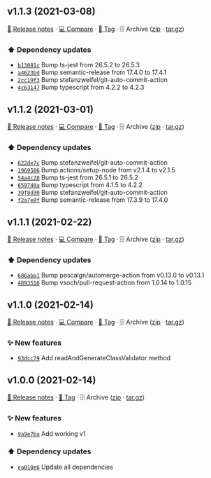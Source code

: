 ## v1.1.3 (2021-03-08)

[📝 Release notes](https://github.com/koj-co/prisma-class-validator/releases/tag/v1.1.3) · [💻 Compare](https://github.com/koj-co/prisma-class-validator/compare/v1.1.2...v1.1.3) · [🔖 Tag](https://github.com/koj-co/prisma-class-validator/tree/v1.1.3) · 🗄️ Archive ([zip](https://github.com/koj-co/prisma-class-validator/archive/v1.1.3.zip) · [tar.gz](https://github.com/koj-co/prisma-class-validator/archive/v1.1.3.tar.gz))

### ⬆️ Dependency updates

- [`b13081c`](https://github.com/koj-co/prisma-class-validator/commit/b13081c)  Bump ts-jest from 26.5.2 to 26.5.3
- [`a4623bd`](https://github.com/koj-co/prisma-class-validator/commit/a4623bd)  Bump semantic-release from 17.4.0 to 17.4.1
- [`2cc19f3`](https://github.com/koj-co/prisma-class-validator/commit/2cc19f3)  Bump stefanzweifel/git-auto-commit-action
- [`4c63147`](https://github.com/koj-co/prisma-class-validator/commit/4c63147)  Bump typescript from 4.2.2 to 4.2.3

## v1.1.2 (2021-03-01)

[📝 Release notes](https://github.com/koj-co/prisma-class-validator/releases/tag/v1.1.2) · [💻 Compare](https://github.com/koj-co/prisma-class-validator/compare/v1.1.1...v1.1.2) · [🔖 Tag](https://github.com/koj-co/prisma-class-validator/tree/v1.1.2) · 🗄️ Archive ([zip](https://github.com/koj-co/prisma-class-validator/archive/v1.1.2.zip) · [tar.gz](https://github.com/koj-co/prisma-class-validator/archive/v1.1.2.tar.gz))

### ⬆️ Dependency updates

- [`622de7c`](https://github.com/koj-co/prisma-class-validator/commit/622de7c)  Bump stefanzweifel/git-auto-commit-action
- [`1969506`](https://github.com/koj-co/prisma-class-validator/commit/1969506)  Bump actions/setup-node from v2.1.4 to v2.1.5
- [`54a4c28`](https://github.com/koj-co/prisma-class-validator/commit/54a4c28)  Bump ts-jest from 26.5.1 to 26.5.2
- [`659740a`](https://github.com/koj-co/prisma-class-validator/commit/659740a)  Bump typescript from 4.1.5 to 4.2.2
- [`39f8d30`](https://github.com/koj-co/prisma-class-validator/commit/39f8d30)  Bump stefanzweifel/git-auto-commit-action
- [`f2a7e8f`](https://github.com/koj-co/prisma-class-validator/commit/f2a7e8f)  Bump semantic-release from 17.3.9 to 17.4.0

## v1.1.1 (2021-02-22)

[📝 Release notes](https://github.com/koj-co/prisma-class-validator/releases/tag/v1.1.1) · [💻 Compare](https://github.com/koj-co/prisma-class-validator/compare/v1.1.0...v1.1.1) · [🔖 Tag](https://github.com/koj-co/prisma-class-validator/tree/v1.1.1) · 🗄️ Archive ([zip](https://github.com/koj-co/prisma-class-validator/archive/v1.1.1.zip) · [tar.gz](https://github.com/koj-co/prisma-class-validator/archive/v1.1.1.tar.gz))

### ⬆️ Dependency updates

- [`686aba1`](https://github.com/koj-co/prisma-class-validator/commit/686aba1)  Bump pascalgn/automerge-action from v0.13.0 to v0.13.1
- [`4893516`](https://github.com/koj-co/prisma-class-validator/commit/4893516)  Bump vsoch/pull-request-action from 1.0.14 to 1.0.15

## v1.1.0 (2021-02-14)

[📝 Release notes](https://github.com/koj-co/prisma-class-validator/releases/tag/v1.1.0) · [💻 Compare](https://github.com/koj-co/prisma-class-validator/compare/v1.0.0...v1.1.0) · [🔖 Tag](https://github.com/koj-co/prisma-class-validator/tree/v1.1.0) · 🗄️ Archive ([zip](https://github.com/koj-co/prisma-class-validator/archive/v1.1.0.zip) · [tar.gz](https://github.com/koj-co/prisma-class-validator/archive/v1.1.0.tar.gz))

### ✨ New features

- [`93dcc79`](https://github.com/koj-co/prisma-class-validator/commit/93dcc79)  Add readAndGenerateClassValidator method

## v1.0.0 (2021-02-14)

[📝 Release notes](https://github.com/koj-co/prisma-class-validator/releases/tag/v1.0.0) · [🔖 Tag](https://github.com/koj-co/prisma-class-validator/tree/v1.0.0) · 🗄️ Archive ([zip](https://github.com/koj-co/prisma-class-validator/archive/v1.0.0.zip) · [tar.gz](https://github.com/koj-co/prisma-class-validator/archive/v1.0.0.tar.gz))

### ✨ New features

- [`9a9e7ba`](https://github.com/koj-co/prisma-class-validator/commit/9a9e7ba)  Add working v1

### ⬆️ Dependency updates

- [`ea010e6`](https://github.com/koj-co/prisma-class-validator/commit/ea010e6)  Update all dependencies
